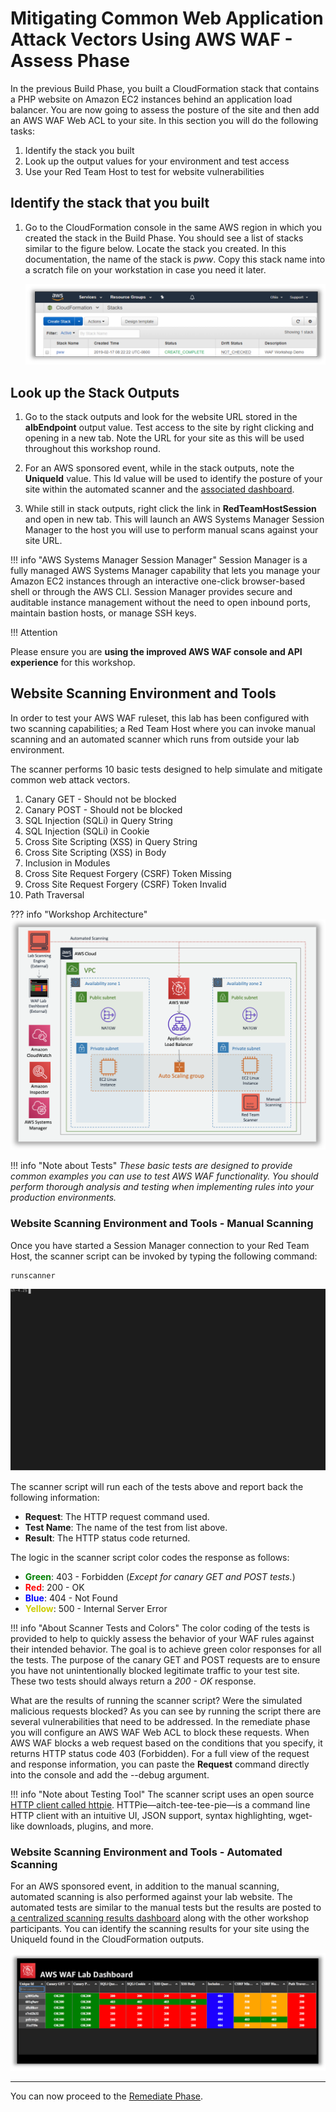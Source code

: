 # Mitigating Common Web Application Attack Vectors Using AWS WAF - Assess Phase

In the previous Build Phase, you built a CloudFormation stack that contains
a PHP website on Amazon EC2 instances behind an application load balancer.
You are now going to assess the posture of the site and then add an AWS WAF Web ACL to your site. In this section you will do the following tasks:

1. Identify the stack you built
2. Look up the output values for your environment and test access
3. Use your Red Team Host to test for website vulnerabilities

## Identify the stack that you built

1. Go to the CloudFormation console in the same AWS region in which you created the stack in the Build Phase. You should see a list of stacks similar to the figure below. Locate the stack you created. In this documentation, the name of the stack is *pww*.  Copy this stack name into a scratch file on your workstation in case you need it later.

    ![cloudformation-stack-list](./images/assess-cloudformation-stacks.png)

## Look up the Stack Outputs

1.  Go to the stack outputs and look for the website URL stored in the **albEndpoint** output value. Test access to the site by right clicking and opening in a new tab. Note the URL for your site as this will be used throughout this workshop round.

2.  For an AWS sponsored event, while in the stack outputs, note the **UniqueId** value. This Id value will be used to identify the posture of your site within the automated scanner and the <a href="http://waflabdash.awssecworkshops.com/" target="_blank">associated dashboard</a>.

3. While still in stack outputs, right click the link in **RedTeamHostSession** and open in new tab. This will launch an AWS Systems Manager Session Manager to the host you will use to perform manual scans against your site URL. 

!!! info "AWS Systems Manager Session Manager"
    Session Manager is a fully managed AWS Systems Manager capability that lets you manage your Amazon EC2 instances through an interactive one-click browser-based shell or through the AWS CLI. Session Manager provides secure and auditable instance management without the need to open inbound ports, maintain bastion hosts, or manage SSH keys. 

!!! Attention
    <p style="font-size:14px;">
      Please ensure you are **using the improved AWS WAF console and API experience** for this workshop.
    </p>

## Website Scanning Environment and Tools

In order to test your AWS WAF ruleset, this lab has been configured with two scanning capabilities; a Red Team Host where you can invoke manual scanning and an automated scanner which runs from outside your lab environment. 

The scanner performs 10 basic tests designed to help simulate and mitigate common web attack vectors. 

1. Canary GET - Should not be blocked
2. Canary POST - Should not be blocked
3. SQL Injection (SQLi) in Query String
4. SQL Injection (SQLi) in Cookie
5. Cross Site Scripting (XSS) in Query String
6. Cross Site Scripting (XSS) in Body
7. Inclusion in Modules
8. Cross Site Request Forgery (CSRF) Token Missing
9. Cross Site Request Forgery (CSRF) Token Invalid
10. Path Traversal 

??? info  "Workshop Architecture" 
    ![Workshop Architecture](/images/pww-diagram.png)

!!! info "Note about Tests"
    _These basic tests are designed to provide common examples you can use to test AWS WAF functionality. You should perform thorough analysis and testing when implementing rules into your production environments._

### Website Scanning Environment and Tools - Manual Scanning
Once you have started a Session Manager connection to your Red Team Host, the scanner script can be invoked by typing the following command:

````
runscanner
````
![Initial Scan Terminal](./images/initial-scan-term.svg)

The scanner script will run each of the tests above and report back the following information:

- __Request__: The HTTP request command used.
- __Test Name__: The name of the test from list above.
- __Result__: The HTTP status code returned.

The logic in the scanner script color codes the response as follows:

- <span style="color:green">__Green__</span>: 403 - Forbidden (_Except for canary GET and POST tests._)
- <span style="color:red">__Red__</span>: 200 - OK
- <span style="color:blue">__Blue__</span>: 404 - Not Found
- <span style="color:#CCCC00">__Yellow__</span>: 500 - Internal Server Error

!!! info "About Scanner Tests and Colors"
    The color coding of the tests is provided to help to quickly assess the behavior of your WAF rules against their intended behavior. The goal is to achieve green color responses for all the tests. The purpose of the canary GET and POST requests are to ensure you have not unintentionally blocked legitimate traffic to your test site. These two tests should always return a _200 - OK_ response.

What are the results of running the scanner script? Were the simulated malicious requests blocked? As you can see by running the script there are several vulnerabilities that need to be addressed. In the remediate phase you will configure an AWS WAF Web ACL to block these requests. When AWS WAF blocks a web request based on the conditions that you specify, it returns HTTP status code 403 (Forbidden). For a full view of the request and response information, you can paste the **Request** command directly into the console and add the --debug argument.

!!! info "Note about Testing Tool"
    The scanner script uses an open source <a href="https://httpie.org/" target="_blank">HTTP client called httpie</a>. HTTPie—aitch-tee-tee-pie—is a command line HTTP client with an intuitive UI, JSON support, syntax highlighting, wget-like downloads, plugins, and more.


### Website Scanning Environment and Tools - Automated Scanning

For an AWS sponsored event, in addition to the manual scanning, automated scanning is also performed against your lab website. The automated tests are similar to the manual tests but the results are posted to <a href="http://waflabdash.awssecworkshops.com/" target="_blank">a centralized scanning results dashboard</a> along with the other workshop participants. You can identify the scanning results for your site using the UniqueId found in the CloudFormation outputs.

![WAF Lab Centralized Dashboard](./images/waflabdash-pre.png)

---

You can now proceed to the [Remediate Phase](remediate.md).
